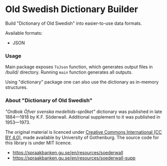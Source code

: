 # Old Swedish Dictionary Builder

Build "Dictionary of Old Swedish" into easier-to-use data formats.

Available formats:
- JSON

### Usage

Main package exposes `ToJson` function, which generates output files in /build/ directory. Running `main` function generates all outputs.

Using "dictionary" package one can also use the dictionary as in-memory structures.

### About "Dictionary of Old Swedish"

_"Ordbok Öfver svenska medeltids-språket"_ dictionary was published in late 1884—1918 by K.F. Söderwall. Additional supplement to it was published in 1953—1973.

The original material is licenced under [Creative Commons International (CC BY 4.0)](https://creativecommons.org/licenses/by/4.0/), made available by University of Gothenburg. The source code for this library is under MIT licence.

- https://spraakbanken.gu.se/en/resources/soederwall
- https://spraakbanken.gu.se/en/resources/soederwall-supp
